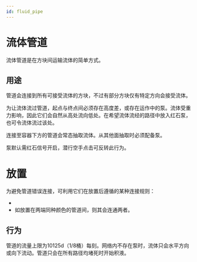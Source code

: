 ```yaml
---
id: fluid_pipe
---
```

# 流体管道

流体管道是在方块间运输流体的简单方式。

## 用途

管道会连接到所有可接受流体的方块，不过有部分方块仅有特定方向会接受流体。

为让流体流过管道，起点与终点间必须存在高度差，或存在运作中的泵。流体受重力影响，因此它们会自然从高处流向低处。在希望流体流经的路径中放入红石泵，也可令流体流过该处。

连接至容器下方的管道会常态抽取流体。从其他面抽取时必须配备泵。

泵默认需红石信号开启，潜行空手点击可反转此行为。

# 放置

为避免管道错误连接，可利用它们在放置后遵循的某种连接规则：

- 
- 如放置在两端同种颜色的管道间，则其会连通两者。

## 行为

管道的流量上限为10125d（1/8桶）每刻。网络内不存在泵时，流体只会水平方向或向下流动。管道只会在所有路径均堵死时开始积液。
